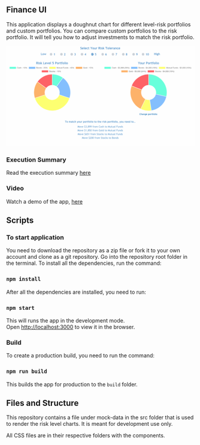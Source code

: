 
## Finance UI 

This application displays a doughnut chart for different level-risk portfolios and custom portfolios. You can compare custom portfolios to the risk portfolio. It will tell you how to adjust investments to match the risk portfolio.

![finance-ui](https://github.com/nehacp/finance-ui/blob/master/finance-ui-image.png "Finance-UI")

### Execution Summary

Read the execution summary [here](https://github.com/nehacp/finance-ui/blob/master/execution-Summary.md)

### Video

Watch a demo of the app, [here]()

## Scripts

### To start application

You need to download the repository as a zip file or fork it to your own account and clone as a git repository. Go into the repository root folder in the terminal. To install all the dependencies, run the command:

### `npm install`

After all the dependencies are installed, you need to run:

### `npm start`

This will runs the app in the development mode.<br>
Open [http://localhost:3000](http://localhost:3000) to view it in the browser.


### Build

To create a production build, you need to run the command:

### `npm run build`

This builds the app for production to the `build` folder.<br>

## Files and Structure

This repository contains a file under mock-data in the src folder that is used to render the risk level charts. It is meant for development use only.

All CSS files are in their respective folders with the components.


